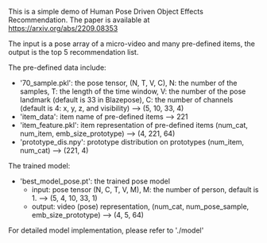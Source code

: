 This is a simple demo of Human Pose Driven Object Effects Recommendation. The paper is available at https://arxiv.org/abs/2209.08353

The input is a pose array of a micro-video and many pre-defined items, the output is the top 5 recommendation list.

The pre-defined data include:
- '70_sample.pkl': the pose tensor, (N, T, V, C), N: the number of the samples, T: the length of the time window, V: the number of the pose landmark (default is 33 in Blazepose), C: the number of channels (default is 4: x, y, z, and visibility) --> (5, 10, 33, 4)
- 'item_data': item name of pre-defined items --> 221
- 'item_feature.pkl': item representation of pre-defined items (num_cat, num_item, emb_size_prototype) --> (4, 221, 64)
- 'prototype_dis.npy': prototype distribution on prototypes (num_item, num_cat) --> (221, 4)

The trained model:
- 'best_model_pose.pt': the trained pose model
  - input: pose tensor (N, C, T, V, M), M: the number of person, default is 1. --> (5, 4, 10, 33, 1)
  - output: video (pose) representation, (num_cat, num_pose_sample, emb_size_prototype) --> (4, 5, 64)

For detailed model implementation, please refer to './model'
